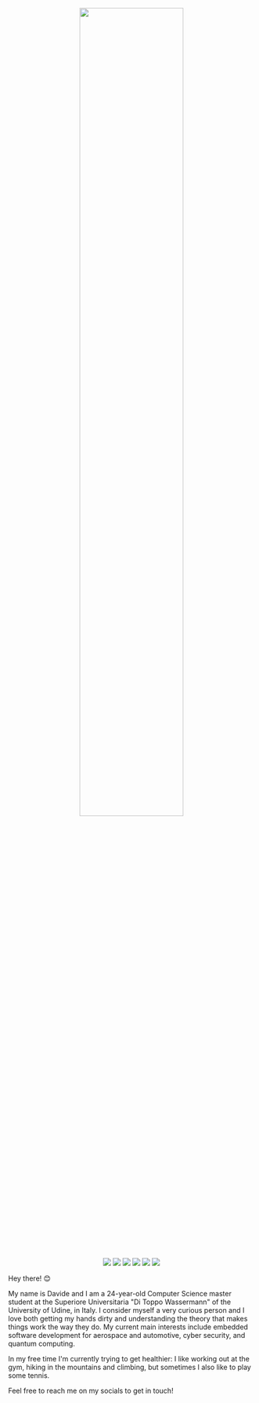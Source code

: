 <!-- Banner -->
<p align="center">
  <img src="https://raw.githubusercontent.com/davidedellagiustina/davidedellagiustina/master/banner.png" width="65%">
</p>

<!-- Links -->
<p align="center">
  <!-- GitHub -->
  <a href="https://github.com/davidedellagiustina"><img src="https://img.shields.io/badge/-GitHub-%23181717?logo=github&logoColor=white"></a>
  <!-- LinkedIn -->
  <a href="https://www.linkedin.com/in/ddellagiustina"><img src="https://img.shields.io/badge/-LinkedIn-%230077b5?logo=linkedin&logoColor=white"></a>
  <!-- ResearchGate -->
  <a href="https://www.researchgate.net/profile/Davide_Della_Giustina2"><img src="https://img.shields.io/badge/-ResearchGate-%2300ccbb?logo=researchgate&logoColor=white"></a>
  <!-- HackerRank -->
  <a href="https://www.hackerrank.com/ddellagiustina"><img src="https://img.shields.io/badge/-HackerRank-%232ec866?logo=hackerrank&logoColor=white"></a>
  <!-- StackOverflow -->
  <a href="https://stackoverflow.com/users/8851982/davide-della-giustina"><img src="https://img.shields.io/badge/-StackOverflow-%23fe7a16?logo=stack-overflow&logoColor=white"></a>
  <!-- Kaggle -->
  <a href="https://www.kaggle.com/davidedellagiustina"><img src="https://img.shields.io/badge/-Kaggle-%2320beff?logo=kaggle&logoColor=white"></a>
</p>

<!-- Presentation -->
Hey there! 😊

My name is Davide and I am a 24-year-old Computer Science master student at the Superiore Universitaria "Di Toppo Wassermann" of the University of Udine, in Italy. I consider myself a very curious person and I love both getting my hands dirty and understanding the theory that makes things work the way they do. My current main interests include embedded software development for aerospace and automotive, cyber security, and quantum computing.

In my free time I'm currently trying to get healthier: I like working out at the gym, hiking in the mountains and climbing, but sometimes I also like to play some tennis.

Feel free to reach me on my socials to get in touch!

